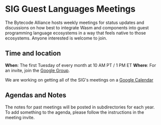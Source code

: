 # SIG Guest Languages Meetings

The Bytecode Alliance hosts weekly meetings for status updates and discussions 
on how best to integrate Wasm and components into guest programming language ecosystems 
in a way that feels native to those ecosystems.
Anyone interested is welcome to join.


## Time and location

**When**: The first Tuesday of every month at 10 AM PT / 1 PM ET
**Where**: For an invite, join the [Google Group](https://groups.google.com/g/ba-sig-guest-languages).

We are working on getting all of the SIG's meetings on a [Google Calendar](https://calendar.google.com/calendar/embed?src=c_f06c8329517327250b1176fbfc16a631329912a585aeb93f8954fdb33cc58573%40group.calendar.google.com&ctz=America%2FNew_York)


## Agendas and Notes
The notes for past meetings will be posted in subdirectories for each year.
To add something to the agenda, please follow the instructions in the meeting invite.
